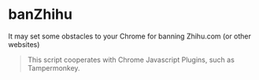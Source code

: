 # banZhihu
It may set some obstacles to your Chrome for banning Zhihu.com (or other websites)

> This script cooperates with Chrome Javascript Plugins, such as Tampermonkey.
